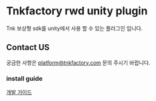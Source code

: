 # Tnkfactory rwd unity plugin

Tnk 보상형 sdk를 unity에서 사용 할 수 있는 플러그인 입니다.

## Contact US
궁금한 사항은 [platform@tnkfactory.com](mailto:platform@tnkfactory.com) 문의 주시기 바랍니다.


### install guide

[개발 가이드](./unity_plugin_guide.md)

